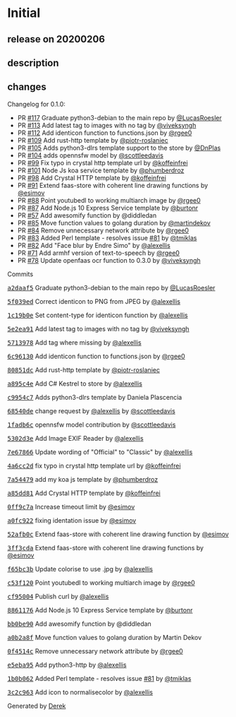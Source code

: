 # Initial

## release on 20200206

## description

## changes

Changelog for 0.1.0:

* PR <a class="issue-link js-issue-link" data-error-text="Failed to load title" data-id="560649124" data-permission-text="Title is private" data-url="https://github.com/openfaas/store/issues/117" data-hovercard-type="pull_request" data-hovercard-url="/openfaas/store/pull/117/hovercard" href="https://github.com/openfaas/store/pull/117">#117</a> Graduate python3-debian to the main repo by <a class="user-mention notranslate" data-hovercard-type="user" data-hovercard-url="/users/LucasRoesler/hovercard" data-octo-click="hovercard-link-click" data-octo-dimensions="link_type:self" href="https://github.com/LucasRoesler">@LucasRoesler</a>
* PR <a class="issue-link js-issue-link" data-error-text="Failed to load title" data-id="542962072" data-permission-text="Title is private" data-url="https://github.com/openfaas/store/issues/113" data-hovercard-type="pull_request" data-hovercard-url="/openfaas/store/pull/113/hovercard" href="https://github.com/openfaas/store/pull/113">#113</a> Add latest tag to images with no tag by <a class="user-mention notranslate" data-hovercard-type="user" data-hovercard-url="/users/viveksyngh/hovercard" data-octo-click="hovercard-link-click" data-octo-dimensions="link_type:self" href="https://github.com/viveksyngh">@viveksyngh</a>
* PR <a class="issue-link js-issue-link" data-error-text="Failed to load title" data-id="537179391" data-permission-text="Title is private" data-url="https://github.com/openfaas/store/issues/112" data-hovercard-type="pull_request" data-hovercard-url="/openfaas/store/pull/112/hovercard" href="https://github.com/openfaas/store/pull/112">#112</a> Add identicon function to functions.json by <a class="user-mention notranslate" data-hovercard-type="user" data-hovercard-url="/users/rgee0/hovercard" data-octo-click="hovercard-link-click" data-octo-dimensions="link_type:self" href="https://github.com/rgee0">@rgee0</a>
* PR <a class="issue-link js-issue-link" data-error-text="Failed to load title" data-id="532132009" data-permission-text="Title is private" data-url="https://github.com/openfaas/store/issues/109" data-hovercard-type="pull_request" data-hovercard-url="/openfaas/store/pull/109/hovercard" href="https://github.com/openfaas/store/pull/109">#109</a> Add rust-http template by <a class="user-mention notranslate" data-hovercard-type="user" data-hovercard-url="/users/piotr-roslaniec/hovercard" data-octo-click="hovercard-link-click" data-octo-dimensions="link_type:self" href="https://github.com/piotr-roslaniec">@piotr-roslaniec</a>
* PR <a class="issue-link js-issue-link" data-error-text="Failed to load title" data-id="521242560" data-permission-text="Title is private" data-url="https://github.com/openfaas/store/issues/105" data-hovercard-type="pull_request" data-hovercard-url="/openfaas/store/pull/105/hovercard" href="https://github.com/openfaas/store/pull/105">#105</a> Adds python3-dlrs template support to the store by <a class="user-mention notranslate" data-hovercard-type="user" data-hovercard-url="/users/DnPlas/hovercard" data-octo-click="hovercard-link-click" data-octo-dimensions="link_type:self" href="https://github.com/DnPlas">@DnPlas</a>
* PR <a class="issue-link js-issue-link" data-error-text="Failed to load title" data-id="513028707" data-permission-text="Title is private" data-url="https://github.com/openfaas/store/issues/104" data-hovercard-type="pull_request" data-hovercard-url="/openfaas/store/pull/104/hovercard" href="https://github.com/openfaas/store/pull/104">#104</a> adds opennsfw model by <a class="user-mention notranslate" data-hovercard-type="user" data-hovercard-url="/users/scottleedavis/hovercard" data-octo-click="hovercard-link-click" data-octo-dimensions="link_type:self" href="https://github.com/scottleedavis">@scottleedavis</a>
* PR <a class="issue-link js-issue-link" data-error-text="Failed to load title" data-id="510191410" data-permission-text="Title is private" data-url="https://github.com/openfaas/store/issues/99" data-hovercard-type="pull_request" data-hovercard-url="/openfaas/store/pull/99/hovercard" href="https://github.com/openfaas/store/pull/99">#99</a> Fix typo in crystal http template url by <a class="user-mention notranslate" data-hovercard-type="user" data-hovercard-url="/users/koffeinfrei/hovercard" data-octo-click="hovercard-link-click" data-octo-dimensions="link_type:self" href="https://github.com/koffeinfrei">@koffeinfrei</a>
* PR <a class="issue-link js-issue-link" data-error-text="Failed to load title" data-id="512478448" data-permission-text="Title is private" data-url="https://github.com/openfaas/store/issues/101" data-hovercard-type="pull_request" data-hovercard-url="/openfaas/store/pull/101/hovercard" href="https://github.com/openfaas/store/pull/101">#101</a> Node Js koa service template by <a class="user-mention notranslate" data-hovercard-type="user" data-hovercard-url="/users/phumberdroz/hovercard" data-octo-click="hovercard-link-click" data-octo-dimensions="link_type:self" href="https://github.com/phumberdroz">@phumberdroz</a>
* PR <a class="issue-link js-issue-link" data-error-text="Failed to load title" data-id="509644771" data-permission-text="Title is private" data-url="https://github.com/openfaas/store/issues/98" data-hovercard-type="pull_request" data-hovercard-url="/openfaas/store/pull/98/hovercard" href="https://github.com/openfaas/store/pull/98">#98</a> Add Crystal HTTP template by <a class="user-mention notranslate" data-hovercard-type="user" data-hovercard-url="/users/koffeinfrei/hovercard" data-octo-click="hovercard-link-click" data-octo-dimensions="link_type:self" href="https://github.com/koffeinfrei">@koffeinfrei</a>
* PR <a class="issue-link js-issue-link" data-error-text="Failed to load title" data-id="470307754" data-permission-text="Title is private" data-url="https://github.com/openfaas/store/issues/91" data-hovercard-type="pull_request" data-hovercard-url="/openfaas/store/pull/91/hovercard" href="https://github.com/openfaas/store/pull/91">#91</a> Extend faas-store with coherent line drawing functions by <a class="user-mention notranslate" data-hovercard-type="user" data-hovercard-url="/users/esimov/hovercard" data-octo-click="hovercard-link-click" data-octo-dimensions="link_type:self" href="https://github.com/esimov">@esimov</a>
* PR <a class="issue-link js-issue-link" data-error-text="Failed to load title" data-id="456212087" data-permission-text="Title is private" data-url="https://github.com/openfaas/store/issues/88" data-hovercard-type="pull_request" data-hovercard-url="/openfaas/store/pull/88/hovercard" href="https://github.com/openfaas/store/pull/88">#88</a> Point youtubedl to working multiarch image by <a class="user-mention notranslate" data-hovercard-type="user" data-hovercard-url="/users/rgee0/hovercard" data-octo-click="hovercard-link-click" data-octo-dimensions="link_type:self" href="https://github.com/rgee0">@rgee0</a>
* PR <a class="issue-link js-issue-link" data-error-text="Failed to load title" data-id="452221540" data-permission-text="Title is private" data-url="https://github.com/openfaas/store/issues/87" data-hovercard-type="pull_request" data-hovercard-url="/openfaas/store/pull/87/hovercard" href="https://github.com/openfaas/store/pull/87">#87</a> Add Node.js 10 Express Service template by <a class="user-mention notranslate" data-hovercard-type="user" data-hovercard-url="/users/burtonr/hovercard" data-octo-click="hovercard-link-click" data-octo-dimensions="link_type:self" href="https://github.com/burtonr">@burtonr</a>
* PR <a class="issue-link js-issue-link" data-error-text="Failed to load title" data-id="400365340" data-permission-text="Title is private" data-url="https://github.com/openfaas/store/issues/57" data-hovercard-type="pull_request" data-hovercard-url="/openfaas/store/pull/57/hovercard" href="https://github.com/openfaas/store/pull/57">#57</a> Add awesomify function by @diddledan
* PR <a class="issue-link js-issue-link" data-error-text="Failed to load title" data-id="450811560" data-permission-text="Title is private" data-url="https://github.com/openfaas/store/issues/85" data-hovercard-type="pull_request" data-hovercard-url="/openfaas/store/pull/85/hovercard" href="https://github.com/openfaas/store/pull/85">#85</a> Move function values to golang duration by <a class="user-mention notranslate" data-hovercard-type="user" data-hovercard-url="/users/martindekov/hovercard" data-octo-click="hovercard-link-click" data-octo-dimensions="link_type:self" href="https://github.com/martindekov">@martindekov</a>
* PR <a class="issue-link js-issue-link" data-error-text="Failed to load title" data-id="450796627" data-permission-text="Title is private" data-url="https://github.com/openfaas/store/issues/84" data-hovercard-type="pull_request" data-hovercard-url="/openfaas/store/pull/84/hovercard" href="https://github.com/openfaas/store/pull/84">#84</a> Remove unnecessary network attribute by <a class="user-mention notranslate" data-hovercard-type="user" data-hovercard-url="/users/rgee0/hovercard" data-octo-click="hovercard-link-click" data-octo-dimensions="link_type:self" href="https://github.com/rgee0">@rgee0</a>
* PR <a class="issue-link js-issue-link" data-error-text="Failed to load title" data-id="450346292" data-permission-text="Title is private" data-url="https://github.com/openfaas/store/issues/83" data-hovercard-type="pull_request" data-hovercard-url="/openfaas/store/pull/83/hovercard" href="https://github.com/openfaas/store/pull/83">#83</a> Added Perl template - resolves issue <a class="issue-link js-issue-link" data-error-text="Failed to load title" data-id="446102055" data-permission-text="Title is private" data-url="https://github.com/openfaas/store/issues/81" data-hovercard-type="issue" data-hovercard-url="/openfaas/store/issues/81/hovercard" href="https://github.com/openfaas/store/issues/81">#81</a> by <a class="user-mention notranslate" data-hovercard-type="user" data-hovercard-url="/users/tmiklas/hovercard" data-octo-click="hovercard-link-click" data-octo-dimensions="link_type:self" href="https://github.com/tmiklas">@tmiklas</a>
* PR <a class="issue-link js-issue-link" data-error-text="Failed to load title" data-id="448500739" data-permission-text="Title is private" data-url="https://github.com/openfaas/store/issues/82" data-hovercard-type="pull_request" data-hovercard-url="/openfaas/store/pull/82/hovercard" href="https://github.com/openfaas/store/pull/82">#82</a> Add "Face blur by Endre Simo" by <a class="user-mention notranslate" data-hovercard-type="user" data-hovercard-url="/users/alexellis/hovercard" data-octo-click="hovercard-link-click" data-octo-dimensions="link_type:self" href="https://github.com/alexellis">@alexellis</a>
* PR <a class="issue-link js-issue-link" data-error-text="Failed to load title" data-id="430123297" data-permission-text="Title is private" data-url="https://github.com/openfaas/store/issues/71" data-hovercard-type="pull_request" data-hovercard-url="/openfaas/store/pull/71/hovercard" href="https://github.com/openfaas/store/pull/71">#71</a> Add armhf version of text-to-speech by <a class="user-mention notranslate" data-hovercard-type="user" data-hovercard-url="/users/rgee0/hovercard" data-octo-click="hovercard-link-click" data-octo-dimensions="link_type:self" href="https://github.com/rgee0">@rgee0</a>
* PR <a class="issue-link js-issue-link" data-error-text="Failed to load title" data-id="435835002" data-permission-text="Title is private" data-url="https://github.com/openfaas/store/issues/78" data-hovercard-type="pull_request" data-hovercard-url="/openfaas/store/pull/78/hovercard" href="https://github.com/openfaas/store/pull/78">#78</a> Update openfaas ocr function to 0.3.0 by <a class="user-mention notranslate" data-hovercard-type="user" data-hovercard-url="/users/viveksyngh/hovercard" data-octo-click="hovercard-link-click" data-octo-dimensions="link_type:self" href="https://github.com/viveksyngh">@viveksyngh</a>

Commits

<a class="commit-link" data-hovercard-type="commit" data-hovercard-url="https://github.com/openfaas/store/commit/a2daaf569626757332a3ff769fff38e14ac7c334/hovercard" href="https://github.com/openfaas/store/commit/a2daaf569626757332a3ff769fff38e14ac7c334"><tt>a2daaf5</tt></a> Graduate python3-debian to the main repo by <a class="user-mention notranslate" data-hovercard-type="user" data-hovercard-url="/users/LucasRoesler/hovercard" data-octo-click="hovercard-link-click" data-octo-dimensions="link_type:self" href="https://github.com/LucasRoesler">@LucasRoesler</a>

<a class="commit-link" data-hovercard-type="commit" data-hovercard-url="https://github.com/openfaas/store/commit/5f039ed50fd5840bcfa452537d23b750ee2877d6/hovercard" href="https://github.com/openfaas/store/commit/5f039ed50fd5840bcfa452537d23b750ee2877d6"><tt>5f039ed</tt></a> Correct identicon to PNG from JPEG by <a class="user-mention notranslate" data-hovercard-type="user" data-hovercard-url="/users/alexellis/hovercard" data-octo-click="hovercard-link-click" data-octo-dimensions="link_type:self" href="https://github.com/alexellis">@alexellis</a>

<a class="commit-link" data-hovercard-type="commit" data-hovercard-url="https://github.com/openfaas/store/commit/1c19b0eb98ac96e1ac218beb58dd208fa167a42a/hovercard" href="https://github.com/openfaas/store/commit/1c19b0eb98ac96e1ac218beb58dd208fa167a42a"><tt>1c19b0e</tt></a> Set content-type for identicon function by <a class="user-mention notranslate" data-hovercard-type="user" data-hovercard-url="/users/alexellis/hovercard" data-octo-click="hovercard-link-click" data-octo-dimensions="link_type:self" href="https://github.com/alexellis">@alexellis</a>

<a class="commit-link" data-hovercard-type="commit" data-hovercard-url="https://github.com/openfaas/store/commit/5e2ea911c729a8837ecf81dfd7ce5bed88beccef/hovercard" href="https://github.com/openfaas/store/commit/5e2ea911c729a8837ecf81dfd7ce5bed88beccef"><tt>5e2ea91</tt></a> Add latest tag to images with no tag by <a class="user-mention notranslate" data-hovercard-type="user" data-hovercard-url="/users/viveksyngh/hovercard" data-octo-click="hovercard-link-click" data-octo-dimensions="link_type:self" href="https://github.com/viveksyngh">@viveksyngh</a>

<a class="commit-link" data-hovercard-type="commit" data-hovercard-url="https://github.com/openfaas/store/commit/57139781f58eb3b7027d8c79615895c5038722c7/hovercard" href="https://github.com/openfaas/store/commit/57139781f58eb3b7027d8c79615895c5038722c7"><tt>5713978</tt></a> Add tag where missing by <a class="user-mention notranslate" data-hovercard-type="user" data-hovercard-url="/users/alexellis/hovercard" data-octo-click="hovercard-link-click" data-octo-dimensions="link_type:self" href="https://github.com/alexellis">@alexellis</a>

<a class="commit-link" data-hovercard-type="commit" data-hovercard-url="https://github.com/openfaas/store/commit/6c9613088e674c877f6bd54d8be815c96d554dae/hovercard" href="https://github.com/openfaas/store/commit/6c9613088e674c877f6bd54d8be815c96d554dae"><tt>6c96130</tt></a> Add identicon function to functions.json by <a class="user-mention notranslate" data-hovercard-type="user" data-hovercard-url="/users/rgee0/hovercard" data-octo-click="hovercard-link-click" data-octo-dimensions="link_type:self" href="https://github.com/rgee0">@rgee0</a>

<a class="commit-link" data-hovercard-type="commit" data-hovercard-url="https://github.com/openfaas/store/commit/80851dc5e8bebaafae0eac3f67908aee98fa478c/hovercard" href="https://github.com/openfaas/store/commit/80851dc5e8bebaafae0eac3f67908aee98fa478c"><tt>80851dc</tt></a> Add rust-http template by <a class="user-mention notranslate" data-hovercard-type="user" data-hovercard-url="/users/piotr-roslaniec/hovercard" data-octo-click="hovercard-link-click" data-octo-dimensions="link_type:self" href="https://github.com/piotr-roslaniec">@piotr-roslaniec</a>

<a class="commit-link" data-hovercard-type="commit" data-hovercard-url="https://github.com/openfaas/store/commit/a895c4eb4ef12b81273fc76615fe814c8f4f6ce8/hovercard" href="https://github.com/openfaas/store/commit/a895c4eb4ef12b81273fc76615fe814c8f4f6ce8"><tt>a895c4e</tt></a> Add C# Kestrel to store by <a class="user-mention notranslate" data-hovercard-type="user" data-hovercard-url="/users/alexellis/hovercard" data-octo-click="hovercard-link-click" data-octo-dimensions="link_type:self" href="https://github.com/alexellis">@alexellis</a>

<a class="commit-link" data-hovercard-type="commit" data-hovercard-url="https://github.com/openfaas/store/commit/c9954c75597e0f32ae362e901337cabde36a6e78/hovercard" href="https://github.com/openfaas/store/commit/c9954c75597e0f32ae362e901337cabde36a6e78"><tt>c9954c7</tt></a> Adds python3-dlrs template by Daniela Plascencia

<a class="commit-link" data-hovercard-type="commit" data-hovercard-url="https://github.com/openfaas/store/commit/68540de56e413cc1b1ef797d99c117ccfca7736c/hovercard" href="https://github.com/openfaas/store/commit/68540de56e413cc1b1ef797d99c117ccfca7736c"><tt>68540de</tt></a> change request by <a class="user-mention notranslate" data-hovercard-type="user" data-hovercard-url="/users/alexellis/hovercard" data-octo-click="hovercard-link-click" data-octo-dimensions="link_type:self" href="https://github.com/alexellis">@alexellis</a> by <a class="user-mention notranslate" data-hovercard-type="user" data-hovercard-url="/users/scottleedavis/hovercard" data-octo-click="hovercard-link-click" data-octo-dimensions="link_type:self" href="https://github.com/scottleedavis">@scottleedavis</a>

<a class="commit-link" data-hovercard-type="commit" data-hovercard-url="https://github.com/openfaas/store/commit/1fadb6c45dee41cc9a03ed4b97213792b3c0311e/hovercard" href="https://github.com/openfaas/store/commit/1fadb6c45dee41cc9a03ed4b97213792b3c0311e"><tt>1fadb6c</tt></a> opennsfw model contribution by <a class="user-mention notranslate" data-hovercard-type="user" data-hovercard-url="/users/scottleedavis/hovercard" data-octo-click="hovercard-link-click" data-octo-dimensions="link_type:self" href="https://github.com/scottleedavis">@scottleedavis</a>

<a class="commit-link" data-hovercard-type="commit" data-hovercard-url="https://github.com/openfaas/store/commit/5302d3e13bff42f90dcea937794816967bc3f1cd/hovercard" href="https://github.com/openfaas/store/commit/5302d3e13bff42f90dcea937794816967bc3f1cd"><tt>5302d3e</tt></a> Add Image EXIF Reader by <a class="user-mention notranslate" data-hovercard-type="user" data-hovercard-url="/users/alexellis/hovercard" data-octo-click="hovercard-link-click" data-octo-dimensions="link_type:self" href="https://github.com/alexellis">@alexellis</a>

<a class="commit-link" data-hovercard-type="commit" data-hovercard-url="https://github.com/openfaas/store/commit/7e678660cae97cb58c0be2d95313ca1e17a31398/hovercard" href="https://github.com/openfaas/store/commit/7e678660cae97cb58c0be2d95313ca1e17a31398"><tt>7e67866</tt></a> Update wording of "Official" to "Classic" by <a class="user-mention notranslate" data-hovercard-type="user" data-hovercard-url="/users/alexellis/hovercard" data-octo-click="hovercard-link-click" data-octo-dimensions="link_type:self" href="https://github.com/alexellis">@alexellis</a>

<a class="commit-link" data-hovercard-type="commit" data-hovercard-url="https://github.com/openfaas/store/commit/4a6cc2daee008cbb9d60bd28ce2a75131475f6b1/hovercard" href="https://github.com/openfaas/store/commit/4a6cc2daee008cbb9d60bd28ce2a75131475f6b1"><tt>4a6cc2d</tt></a> fix typo in crystal http template url by <a class="user-mention notranslate" data-hovercard-type="user" data-hovercard-url="/users/koffeinfrei/hovercard" data-octo-click="hovercard-link-click" data-octo-dimensions="link_type:self" href="https://github.com/koffeinfrei">@koffeinfrei</a>

<a class="commit-link" data-hovercard-type="commit" data-hovercard-url="https://github.com/openfaas/store/commit/7a5447927f82b194cec81fc7c02348c5c591b735/hovercard" href="https://github.com/openfaas/store/commit/7a5447927f82b194cec81fc7c02348c5c591b735"><tt>7a54479</tt></a> add my koa js template by <a class="user-mention notranslate" data-hovercard-type="user" data-hovercard-url="/users/phumberdroz/hovercard" data-octo-click="hovercard-link-click" data-octo-dimensions="link_type:self" href="https://github.com/phumberdroz">@phumberdroz</a>

<a class="commit-link" data-hovercard-type="commit" data-hovercard-url="https://github.com/openfaas/store/commit/a85dd813c3ae3123501d004661b71465ab83a3ef/hovercard" href="https://github.com/openfaas/store/commit/a85dd813c3ae3123501d004661b71465ab83a3ef"><tt>a85dd81</tt></a> Add Crystal HTTP template by <a class="user-mention notranslate" data-hovercard-type="user" data-hovercard-url="/users/koffeinfrei/hovercard" data-octo-click="hovercard-link-click" data-octo-dimensions="link_type:self" href="https://github.com/koffeinfrei">@koffeinfrei</a>

<a class="commit-link" data-hovercard-type="commit" data-hovercard-url="https://github.com/openfaas/store/commit/0ff9c7af901b97675a26ba4cc3789c1b4019e9b3/hovercard" href="https://github.com/openfaas/store/commit/0ff9c7af901b97675a26ba4cc3789c1b4019e9b3"><tt>0ff9c7a</tt></a> Increase timeout limit by <a class="user-mention notranslate" data-hovercard-type="user" data-hovercard-url="/users/esimov/hovercard" data-octo-click="hovercard-link-click" data-octo-dimensions="link_type:self" href="https://github.com/esimov">@esimov</a>

<a class="commit-link" data-hovercard-type="commit" data-hovercard-url="https://github.com/openfaas/store/commit/a0fc922f12438f37b3ca54999c99180a19aef325/hovercard" href="https://github.com/openfaas/store/commit/a0fc922f12438f37b3ca54999c99180a19aef325"><tt>a0fc922</tt></a> fixing identation issue by <a class="user-mention notranslate" data-hovercard-type="user" data-hovercard-url="/users/esimov/hovercard" data-octo-click="hovercard-link-click" data-octo-dimensions="link_type:self" href="https://github.com/esimov">@esimov</a>

<a class="commit-link" data-hovercard-type="commit" data-hovercard-url="https://github.com/openfaas/store/commit/52afb0ccabc997c0c845d71391e1896729781b75/hovercard" href="https://github.com/openfaas/store/commit/52afb0ccabc997c0c845d71391e1896729781b75"><tt>52afb0c</tt></a> Extend faas-store with coherent line drawing function by <a class="user-mention notranslate" data-hovercard-type="user" data-hovercard-url="/users/esimov/hovercard" data-octo-click="hovercard-link-click" data-octo-dimensions="link_type:self" href="https://github.com/esimov">@esimov</a>

<a class="commit-link" data-hovercard-type="commit" data-hovercard-url="https://github.com/openfaas/store/commit/3ff3cda059042018415975e0bcfa8c663534e81b/hovercard" href="https://github.com/openfaas/store/commit/3ff3cda059042018415975e0bcfa8c663534e81b"><tt>3ff3cda</tt></a> Extend faas-store with coherent line drawing functions by <a class="user-mention notranslate" data-hovercard-type="user" data-hovercard-url="/users/esimov/hovercard" data-octo-click="hovercard-link-click" data-octo-dimensions="link_type:self" href="https://github.com/esimov">@esimov</a>

<a class="commit-link" data-hovercard-type="commit" data-hovercard-url="https://github.com/openfaas/store/commit/f65bc3bc7400c0c5e72a153a0314c32b1c8693b2/hovercard" href="https://github.com/openfaas/store/commit/f65bc3bc7400c0c5e72a153a0314c32b1c8693b2"><tt>f65bc3b</tt></a> Update colorise to use .jpg by <a class="user-mention notranslate" data-hovercard-type="user" data-hovercard-url="/users/alexellis/hovercard" data-octo-click="hovercard-link-click" data-octo-dimensions="link_type:self" href="https://github.com/alexellis">@alexellis</a>

<a class="commit-link" data-hovercard-type="commit" data-hovercard-url="https://github.com/openfaas/store/commit/c53f1202853bc895ccf74abd0457ee75f7bdf2a0/hovercard" href="https://github.com/openfaas/store/commit/c53f1202853bc895ccf74abd0457ee75f7bdf2a0"><tt>c53f120</tt></a> Point youtubedl to working multiarch image by <a class="user-mention notranslate" data-hovercard-type="user" data-hovercard-url="/users/rgee0/hovercard" data-octo-click="hovercard-link-click" data-octo-dimensions="link_type:self" href="https://github.com/rgee0">@rgee0</a>

<a class="commit-link" data-hovercard-type="commit" data-hovercard-url="https://github.com/openfaas/store/commit/cf9500439d8df59b05a162f5b0e796ce28b49bae/hovercard" href="https://github.com/openfaas/store/commit/cf9500439d8df59b05a162f5b0e796ce28b49bae"><tt>cf95004</tt></a> Publish curl by <a class="user-mention notranslate" data-hovercard-type="user" data-hovercard-url="/users/alexellis/hovercard" data-octo-click="hovercard-link-click" data-octo-dimensions="link_type:self" href="https://github.com/alexellis">@alexellis</a>

<a class="commit-link" data-hovercard-type="commit" data-hovercard-url="https://github.com/openfaas/store/commit/8861176c878a2ee09854ccfbdee1dbc55a75f131/hovercard" href="https://github.com/openfaas/store/commit/8861176c878a2ee09854ccfbdee1dbc55a75f131"><tt>8861176</tt></a> Add Node.js 10 Express Service template by <a class="user-mention notranslate" data-hovercard-type="user" data-hovercard-url="/users/burtonr/hovercard" data-octo-click="hovercard-link-click" data-octo-dimensions="link_type:self" href="https://github.com/burtonr">@burtonr</a>

<a class="commit-link" data-hovercard-type="commit" data-hovercard-url="https://github.com/openfaas/store/commit/bb0be9098167652b4e6b98aca44fe08ac190bcbe/hovercard" href="https://github.com/openfaas/store/commit/bb0be9098167652b4e6b98aca44fe08ac190bcbe"><tt>bb0be90</tt></a> Add awesomify function by @diddledan

<a class="commit-link" data-hovercard-type="commit" data-hovercard-url="https://github.com/openfaas/store/commit/a0b2a8f9b2e97d743eeb338729a2723986d71856/hovercard" href="https://github.com/openfaas/store/commit/a0b2a8f9b2e97d743eeb338729a2723986d71856"><tt>a0b2a8f</tt></a> Move function values to golang duration by Martin Dekov

<a class="commit-link" data-hovercard-type="commit" data-hovercard-url="https://github.com/openfaas/store/commit/0f4514c442b05deb9de264572f252e4b7079bf40/hovercard" href="https://github.com/openfaas/store/commit/0f4514c442b05deb9de264572f252e4b7079bf40"><tt>0f4514c</tt></a> Remove unnecessary network attribute by <a class="user-mention notranslate" data-hovercard-type="user" data-hovercard-url="/users/rgee0/hovercard" data-octo-click="hovercard-link-click" data-octo-dimensions="link_type:self" href="https://github.com/rgee0">@rgee0</a>

<a class="commit-link" data-hovercard-type="commit" data-hovercard-url="https://github.com/openfaas/store/commit/e5eba956c05d9b0193c6028a58dd0a5562b0ace8/hovercard" href="https://github.com/openfaas/store/commit/e5eba956c05d9b0193c6028a58dd0a5562b0ace8"><tt>e5eba95</tt></a> Add python3-http by <a class="user-mention notranslate" data-hovercard-type="user" data-hovercard-url="/users/alexellis/hovercard" data-octo-click="hovercard-link-click" data-octo-dimensions="link_type:self" href="https://github.com/alexellis">@alexellis</a>

<a class="commit-link" data-hovercard-type="commit" data-hovercard-url="https://github.com/openfaas/store/commit/1b0b062deaf0ed504a66eaab9874759f6264ca08/hovercard" href="https://github.com/openfaas/store/commit/1b0b062deaf0ed504a66eaab9874759f6264ca08"><tt>1b0b062</tt></a> Added Perl template - resolves issue <a class="issue-link js-issue-link" data-error-text="Failed to load title" data-id="446102055" data-permission-text="Title is private" data-url="https://github.com/openfaas/store/issues/81" data-hovercard-type="issue" data-hovercard-url="/openfaas/store/issues/81/hovercard" href="https://github.com/openfaas/store/issues/81">#81</a> by <a class="user-mention notranslate" data-hovercard-type="user" data-hovercard-url="/users/tmiklas/hovercard" data-octo-click="hovercard-link-click" data-octo-dimensions="link_type:self" href="https://github.com/tmiklas">@tmiklas</a>

<a class="commit-link" data-hovercard-type="commit" data-hovercard-url="https://github.com/openfaas/store/commit/3c2c96303c4b7dfd30cbd8a10ca9ec9cdb021845/hovercard" href="https://github.com/openfaas/store/commit/3c2c96303c4b7dfd30cbd8a10ca9ec9cdb021845"><tt>3c2c963</tt></a> Add icon to normalisecolor by <a class="user-mention notranslate" data-hovercard-type="user" data-hovercard-url="/users/alexellis/hovercard" data-octo-click="hovercard-link-click" data-octo-dimensions="link_type:self" href="https://github.com/alexellis">@alexellis</a>

Generated by <a href="https://github.com/alexellis/derek/">Derek</a>

